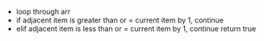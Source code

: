 * loop through arr
* if adjacent item is greater than or = current item by 1, continue
* elif adjacent item is less than or = current item by 1, continue
return true
​
​